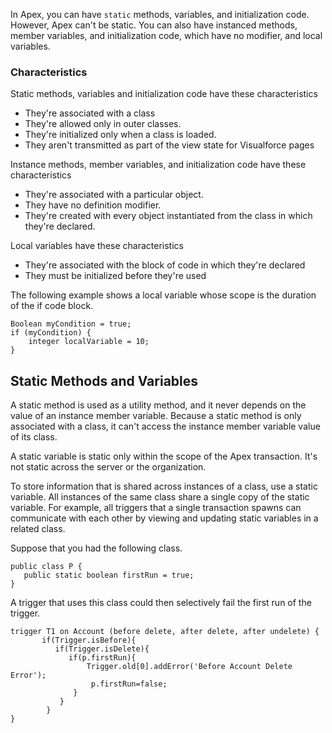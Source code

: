 In Apex, you can have `static` methods, variables, and initialization code. However, Apex can't be static. You can also have instanced methods, member variables, and initialization code, which have no modifier, and local variables. 

### Characteristics 

Static methods, variables and initialization code have these characteristics 
- They're associated with a class
- They're allowed only in outer classes.
- They're initialized only when a class is loaded.
- They aren't transmitted as part of the view state for Visualforce pages

Instance methods, member variables, and initialization code have these characteristics 
- They're associated with a particular object.
- They have no definition modifier.
- They're created with every object instantiated from the class in which they're declared. 

Local variables have these characteristics
- They're associated with the block of code in which they're declared
- They must be initialized before they're used

The following example shows a local variable whose scope is the duration of the if code block.
```apex
Boolean myCondition = true;
if (myCondition) {
    integer localVariable = 10;
}
```

## Static Methods and Variables 
A static method is used as a utility method, and it never depends on the value of an instance member variable. Because a static method is only associated with a class, it can't access the instance member variable value of its class.  

A static variable is static only within the scope of the Apex transaction. It's not static across the server or the organization.

To store information that is shared across instances of a class, use a static variable. All instances of the same class share a single copy of the static variable. For example, all triggers that a single transaction spawns can communicate with each other by viewing and updating static variables in a related class.

Suppose that you had the following class.

```apex
public class P { 
   public static boolean firstRun = true; 
}
```
A trigger that uses this class could then selectively fail the first run of the trigger.
```apex
trigger T1 on Account (before delete, after delete, after undelete) { 
       if(Trigger.isBefore){
          if(Trigger.isDelete){
             if(p.firstRun){
                 Trigger.old[0].addError('Before Account Delete Error');
                  p.firstRun=false;
              } 
           }
        }
}
```
